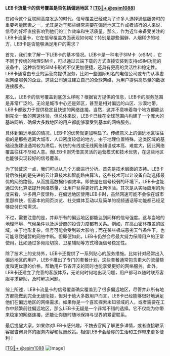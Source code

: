 **LEB卡流量卡的信号覆盖是否包括偏远地区？[[TG💪+ @esim1088](https://t.me/s/esim1088)]**

在如今这个互联网高度发达的时代，信号覆盖已经成为了许多人选择通信服务时的重要考量因素之一。尤其是对于那些经常需要在偏远地区工作或者旅行的人来说，信号的好坏直接影响到他们的工作效率和生活质量。那么，作为近年来备受关注的LEB卡流量卡，它在信号覆盖方面表现如何呢？特别是那些偏僻、人烟稀少的地方，LEB卡是否能够满足用户的需求？

首先，我们来了解一下LEB卡的基本情况。LEB卡是一种电子SIM卡（eSIM），它不同于传统的物理SIM卡，可以通过云端下载的方式直接安装到支持eSIM功能的设备中。这种新型的SIM卡形式不仅更加便捷，还具有更高的灵活性和稳定性。LEB卡通常由专业的运营商提供服务，比如一些国际知名的电信公司或专门从事虚拟网络服务的企业。这些公司通过建立自己的全球网络，为用户提供高质量的数据连接服务。

那么，LEB卡的信号覆盖到底怎么样呢？根据官方提供的信息，LEB卡的服务范围是非常广泛的。无论是城市中心还是郊区，甚至是相对偏远的山区、沙漠地带，LEB卡都致力于提供稳定且快速的网络连接。当然，这并不意味着每个地方都能达到完全一致的网速体验，但总体来说，LEB卡已经在全球范围内构建了一个庞大的基站网络，确保大多数地区的用户都能够享受到基本的网络服务。

具体到偏远地区的情况，LEB卡的优势就更加明显了。传统意义上的偏远地区往往指的是那些远离大城市、人口密度较低的地方。由于地理位置特殊，这类区域的基础设施建设通常较为滞后，传统的有线或无线网络铺设成本高、难度大，因此网络覆盖往往不尽如人意。而LEB卡则凭借其灵活的运营模式和技术优势，在这些地区也能够实现较好的信号覆盖。

为了验证这一点，我们可以从几个方面进行分析。首先是技术层面的支持。LEB卡背后依托的是先进的云计算技术和智能路由算法，这些技术可以让设备自动选择最优的网络路径，从而提高数据传输效率。即使是在信号较弱的环境下，LEB卡也能通过优化算法提升网络质量，让用户获得更好的上网体验。其次是从实际应用的角度来看，许多用户反馈称，在偏远地区使用LEB卡时，虽然网速可能不会像在城市里那样快，但基本的网页浏览、社交媒体互动以及简单的视频通话等功能都已经足够应付日常需求。

不过，需要注意的是，并非所有的偏远地区都能达到同样的信号强度。这与当地的地理环境、气候条件以及运营商的投资力度都有关系。例如，在高山密林覆盖的区域，由于地形复杂，信号可能会受到较大影响；而在某些极端恶劣天气条件下，也可能导致短暂的网络中断。但即便如此，LEB卡仍然会尽最大努力保障用户的正常使用，比如通过多频段切换、卫星辅助等方式增强信号稳定性。

除了技术上的支持外，LEB卡还提供了一系列贴心的服务措施。比如针对经常出入偏远地区的用户，LEB卡推出了专门的套餐计划，这些套餐通常包含更大的流量额度和更优惠的价格，帮助用户节省开支的同时也能享受更好的网络服务。此外，LEB卡还建立了完善的客服体系，无论何时何地出现问题，用户都可以随时联系客服寻求帮助，及时解决问题。

综上所述，LEB卡流量卡的信号覆盖确实覆盖到了很多偏远地区，尽管并非所有地方都能做到完全无缝衔接，但对于绝大多数用户而言，LEB卡已经能够很好地满足他们在偏远地区的网络需求。如果你是一个喜欢探索未知领域的人，或者需要在工作中频繁前往偏远地区，那么LEB卡无疑是一个非常不错的选择。它不仅能为你带来稳定的网络连接，还能让你随时随地保持与世界的紧密联系。

最后提醒大家，如果你对LEB卡感兴趣，不妨去官网了解更多详情，或者直接联系客服咨询具体的服务内容和优惠政策。相信LEB卡会给你的生活和工作带来更多便利！

[[TG💪+ @esim1088](https://t.me/s/esim1088) ![Image](https://i.postimg.cc/4NQfJmqS/Snipaste-2025-05-13-00-14-12.png)]